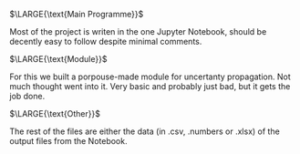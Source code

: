 $\LARGE{\text{Main Programme}}$

Most of the project is writen in the one Jupyter Notebook, should be decently easy to follow despite minimal comments.

$\LARGE{\text{Module}}$

For this we built a porpouse-made module for uncertanty propagation. Not much thought went into it. Very basic and probably just bad, but it gets the job done.

$\LARGE{\text{Other}}$

The rest of the files are either the data (in .csv, .numbers or .xlsx) of the output files from the Notebook.
